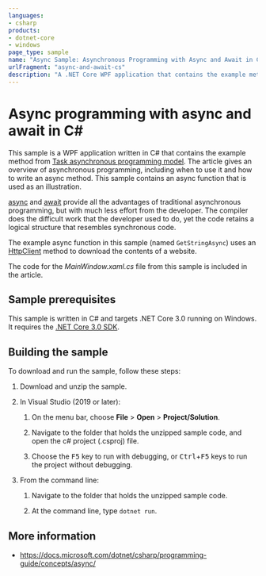 ```yaml
---
languages:
- csharp
products:
- dotnet-core
- windows
page_type: sample
name: "Async Sample: Asynchronous Programming with Async and Await in C#"
urlFragment: "async-and-await-cs"
description: "A .NET Core WPF application that contains the example method from Asynchronous Progamming with Async and Await in C#."
---
```

# Async programming with async and await in C\#

This sample is a WPF application written in C# that contains the example method from [Task asynchronous programming model](https://docs.microsoft.com/dotnet/csharp/programming-guide/concepts/async/task-asynchronous-programming-model). The article gives an overview of asynchronous programming, including when to use it and how to write an async method. This sample contains an async function that is used as an illustration.

[async](https://docs.microsoft.com/dotnet/csharp/language-reference/keywords/async) and [await](https://docs.microsoft.com/dotnet/csharp/language-reference/keywords/await) provide all the advantages of traditional asynchronous programming, but with much less effort from the developer. The compiler does the difficult work that the developer used to do, yet the code retains a logical structure that resembles synchronous code.

The example async function in this sample (named `GetStringAsync`) uses an [HttpClient](https://docs.microsoft.com/dotnet/api/system.net.http.httpclient) method to download the contents of a website.

The code for the *MainWindow.xaml.cs* file from this sample is included in the article.

## Sample prerequisites

This sample is written in C# and targets .NET Core 3.0 running on Windows. It requires the [.NET Core 3.0 SDK](https://dotnet.microsoft.com/download/dotnet-core/3.0).

## Building the sample

To download and run the sample, follow these steps:

1. Download and unzip the sample.

2. In Visual Studio (2019 or later):

    1. On the menu bar, choose **File** > **Open** > **Project/Solution**.

    2. Navigate to the folder that holds the unzipped sample code, and open the c# project (.csproj) file.

    3. Choose the <kbd>F5</kbd> key to run with debugging, or <kbd>Ctrl</kbd>+<kbd>F5</kbd> keys to run the project without debugging.

3. From the command line:

   1. Navigate to the folder that holds the unzipped sample code.

   2. At the command line, type `dotnet run`.

## More information

  - https://docs.microsoft.com/dotnet/csharp/programming-guide/concepts/async/
